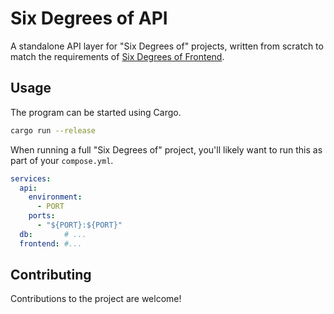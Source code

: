 # Six Degrees of API

A standalone API layer for "Six Degrees of" projects, written from scratch to match the requirements of [Six Degrees of Frontend](https://github.com/aartoni/sixdegreesoffrontend).

## Usage

The program can be started using Cargo.

```sh
cargo run --release
```

When running a full "Six Degrees of" project, you'll likely want to run this as part of your `compose.yml`.

```yml
services:
  api:
    environment:
      - PORT
    ports:
      - "${PORT}:${PORT}"
  db:       # ...
  frontend: #...
```

## Contributing

Contributions to the project are welcome!
